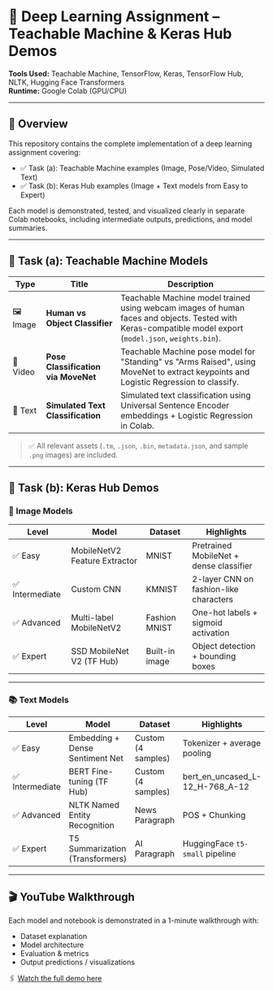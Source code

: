 # 🤖 Deep Learning Assignment – Teachable Machine & Keras Hub Demos

**Tools Used:** Teachable Machine, TensorFlow, Keras, TensorFlow Hub, NLTK, Hugging Face Transformers  
**Runtime:** Google Colab (GPU/CPU)

---

## 🧩 Overview

This repository contains the complete implementation of a deep learning assignment covering:

- ✅ Task (a): Teachable Machine examples (Image, Pose/Video, Simulated Text)
- ✅ Task (b): Keras Hub examples (Image + Text models from Easy to Expert)

Each model is demonstrated, tested, and visualized clearly in separate Colab notebooks, including intermediate outputs, predictions, and model summaries.

---

## 📁 Task (a): Teachable Machine Models

| Type     | Title                                 | Description |
|----------|---------------------------------------|-------------|
| 🖼️ Image   | **Human vs Object Classifier**        | Teachable Machine model trained using webcam images of human faces and objects. Tested with Keras-compatible model export (`model.json`, `weights.bin`). |
| 🎥 Video   | **Pose Classification via MoveNet**   | Teachable Machine pose model for "Standing" vs "Arms Raised", using MoveNet to extract keypoints and Logistic Regression to classify. |
| 📝 Text    | **Simulated Text Classification**     | Simulated text classification using Universal Sentence Encoder embeddings + Logistic Regression in Colab. |

> ✅ All relevant assets (`.tm`, `.json`, `.bin`, `metadata.json`, and sample `.png` images) are included.

---

## 📁 Task (b): Keras Hub Demos

### 🧠 Image Models

| Level        | Model                            | Dataset        | Highlights |
|--------------|----------------------------------|----------------|------------|
| ✅ Easy       | MobileNetV2 Feature Extractor    | MNIST          | Pretrained MobileNet + dense classifier |
| ✅ Intermediate | Custom CNN                     | KMNIST          | 2-layer CNN on fashion-like characters |
| ✅ Advanced   | Multi-label MobileNetV2          | Fashion MNIST  | One-hot labels + sigmoid activation |
| ✅ Expert     | SSD MobileNet V2 (TF Hub)        | Built-in image | Object detection + bounding boxes |

---

### 📚 Text Models

| Level        | Model                            | Dataset        | Highlights |
|--------------|----------------------------------|----------------|------------|
| ✅ Easy       | Embedding + Dense Sentiment Net | Custom (4 samples) | Tokenizer + average pooling |
| ✅ Intermediate | BERT Fine-tuning (TF Hub)     | Custom (4 samples) | bert_en_uncased_L-12_H-768_A-12 |
| ✅ Advanced   | NLTK Named Entity Recognition    | News Paragraph | POS + Chunking |
| ✅ Expert     | T5 Summarization (Transformers)  | AI Paragraph   | HuggingFace `t5-small` pipeline |

---

## 🎬 YouTube Walkthrough

Each model and notebook is demonstrated in a 1-minute walkthrough with:
- Dataset explanation
- Model architecture
- Evaluation & metrics
- Output predictions / visualizations

🖇️ [Watch the full demo here]([https://www.youtube.com/watch?v=SxxhdlU-2a4])

